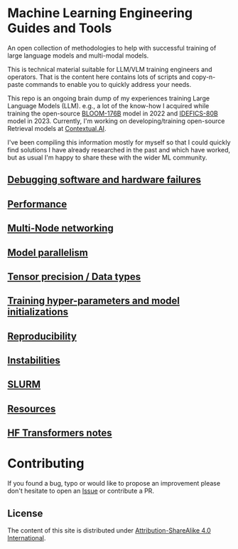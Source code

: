 # Machine Learning Engineering Guides and Tools

An open collection of methodologies to help with successful training of large language models and multi-modal models.

This is technical material suitable for LLM/VLM training engineers and operators. That is the content here contains lots of scripts and copy-n-paste commands to enable you to quickly address your needs.

This repo is an ongoing brain dump of my experiences training Large Language Models (LLM). e.g., a lot of the know-how I acquired while training the open-source [BLOOM-176B](https://huggingface.co/bigscience/bloom) model in 2022 and
[IDEFICS-80B](https://huggingface.co/HuggingFaceM4/idefics-80b-instruct) model in 2023. Currently, I'm working on developing/training open-source Retrieval models at [Contextual.AI](https://contextual.ai/).

I've been compiling this information mostly for myself so that I could quickly find solutions I have already researched in the past and which have worked, but as usual I'm happy to share these with the wider ML community.


## [Debugging software and hardware failures](./debug/)

## [Performance](./performance/)

## [Multi-Node networking](./multi-node)

## [Model parallelism](./model-parallelism/)

## [Tensor precision / Data types](./dtype/)

## [Training hyper-parameters and model initializations](./hparams/)

## [Reproducibility](./reproducibility/)

## [Instabilities](./instabilities/)

## [SLURM](./slurm/)

## [Resources](./resources/)

## [HF Transformers notes](./transformers/)


# Contributing

If you found a bug, typo or would like to propose an improvement please don't hesitate to open an [Issue](/Issue) or contribute a PR.


## License

The content of this site is distributed under [Attribution-ShareAlike 4.0 International](./LICENSE-CC-BY-SA).
